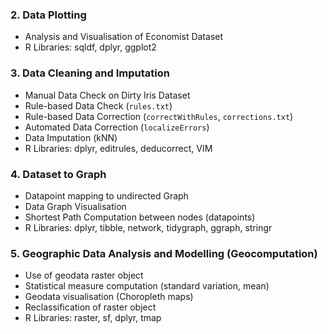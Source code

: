 ### 2. Data Plotting
- Analysis and Visualisation of Economist Dataset
- R Libraries: sqldf, dplyr, ggplot2
### 3. Data Cleaning and Imputation
- Manual Data Check on Dirty Iris Dataset
- Rule-based Data Check (`rules.txt`)
- Rule-based Data Correction (`correctWithRules`, `corrections.txt`)
- Automated Data Correction (`localizeErrors`)
- Data Imputation (kNN)
- R Libraries: dplyr, editrules, deducorrect, VIM
### 4. Dataset to Graph
- Datapoint mapping to undirected Graph
- Data Graph Visualisation
- Shortest Path Computation between nodes (datapoints)
- R Libraries: dplyr, tibble, network, tidygraph, ggraph, stringr
### 5. Geographic Data Analysis and Modelling (Geocomputation)
- Use of geodata raster object
- Statistical measure computation (standard variation, mean)
- Geodata visualisation (Choropleth maps)
- Reclassification of raster object
- R Libraries: raster, sf, dplyr, tmap
